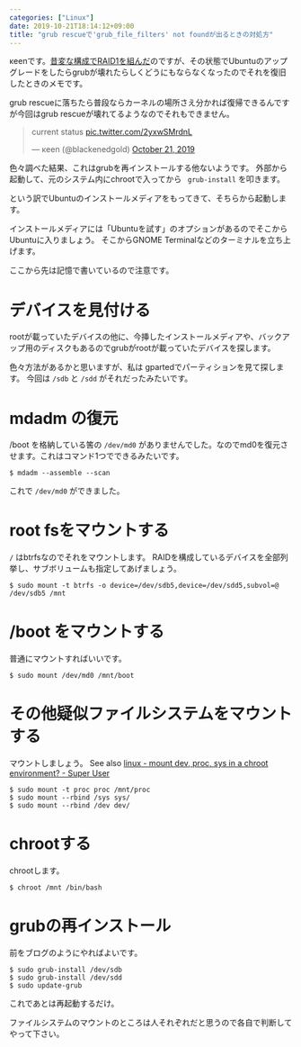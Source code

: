 ```yaml
---
categories: ["Linux"]
date: 2019-10-21T18:14:12+09:00
title: "grub rescueで'grub_file_filters' not foundが出るときの対処方"
---
```

κeenです。[昔変な構成でRAID1を組んだ](https://keens.github.io/blog/2018/05/12/ubuntuderootfswobtrfsnoraid1insuto_ru/)のですが、その状態でUbuntuのアップグレードをしたらgrubが壊れたらしくどうにもならなくなったのでそれを復旧したときのメモです。

<!--more-->

grub rescueに落ちたら普段ならカーネルの場所さえ分かれば復帰できるんですが今回はgrub rescueが壊れてるようなのでそれもできません。

<blockquote class="twitter-tweet"><p lang="en" dir="ltr">current status <a href="https://t.co/2yxwSMrdnL">pic.twitter.com/2yxwSMrdnL</a></p>&mdash; κeen (@blackenedgold) <a href="https://twitter.com/blackenedgold/status/1186194005970706432?ref_src=twsrc%5Etfw">October 21, 2019</a></blockquote> <script async src="https://platform.twitter.com/widgets.js" charset="utf-8"></script> 


色々調べた結果、これはgrubを再インストールする他ないようです。
外部から起動して、元のシステム内にchrootで入ってから ` grub-install` を叩きます。

という訳でUbuntuのインストールメディアをもってきて、そちらから起動します。

インストールメディアには「Ubuntuを試す」のオプションがあるのでそこからUbuntuに入りましょう。
そこからGNOME Terminalなどのターミナルを立ち上げます。

ここから先は記憶で書いているので注意です。

# デバイスを見付ける
rootが載っていたデバイスの他に、今挿したインストールメディアや、バックアップ用のディスクもあるのでgrubがrootが載っていたデバイスを探します。

色々方法があるかと思いますが、私は gpartedでパーティションを見て探します。
今回は `/sdb` と `/sdd` がそれだったみたいです。

# mdadm の復元
/boot を格納している筈の `/dev/md0` がありませんでした。なのでmd0を復元させます。これはコマンド1つでできるみたいです。

```console
$ mdadm --assemble --scan
```

これで `/dev/md0` ができました。

# root fsをマウントする

`/` はbtrfsなのでそれをマウントします。
RAIDを構成しているデバイスを全部列挙し、サブボリュームも指定してあげましょう。

```console
$ sudo mount -t btrfs -o device=/dev/sdb5,device=/dev/sdd5,subvol=@ /dev/sdb5 /mnt
```

# /boot をマウントする

普通にマウントすればいいです。

```console
$ sudo mount /dev/md0 /mnt/boot
```

# その他疑似ファイルシステムをマウントする

マウントしましょう。 See also [linux - mount dev, proc, sys in a chroot environment? - Super User](https://superuser.com/questions/165116/mount-dev-proc-sys-in-a-chroot-environment)
```console
$ sudo mount -t proc proc /mnt/proc
$ sudo mount --rbind /sys sys/
$ sudo mount --rbind /dev dev/
```

# chrootする

chrootします。

```
$ chroot /mnt /bin/bash
```

# grubの再インストール

前をブログのようにやればよいです。

```console
$ sudo grub-install /dev/sdb
$ sudo grub-install /dev/sdd
$ sudo update-grub
```

これであとは再起動するだけ。

ファイルシステムのマウントのところは人それぞれだと思うので各自で判断してやって下さい。

